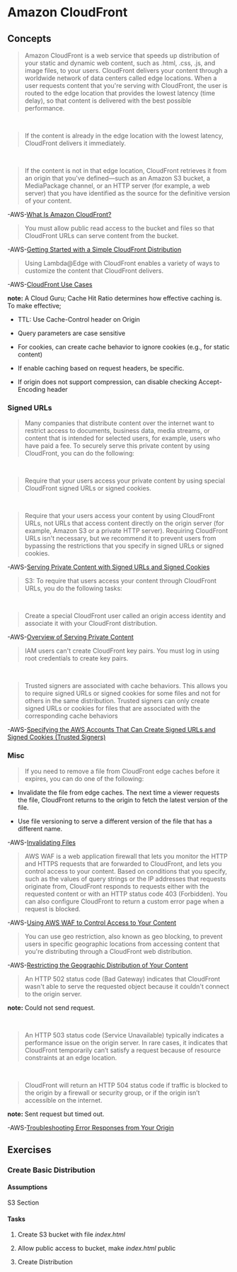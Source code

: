 # Amazon CloudFront

## Concepts

> Amazon CloudFront is a web service that speeds up distribution of your static and dynamic web content, such as .html, .css, .js, and image files, to your users. CloudFront delivers your content through a worldwide network of data centers called edge locations. When a user requests content that you're serving with CloudFront, the user is routed to the edge location that provides the lowest latency (time delay), so that content is delivered with the best possible performance.

&nbsp;

> If the content is already in the edge location with the lowest latency, CloudFront delivers it immediately.

&nbsp;

> If the content is not in that edge location, CloudFront retrieves it from an origin that you've defined—such as an Amazon S3 bucket, a MediaPackage channel, or an HTTP server (for example, a web server) that you have identified as the source for the definitive version of your content.

-AWS-[What Is Amazon CloudFront?](https://docs.aws.amazon.com/AmazonCloudFront/latest/DeveloperGuide/Introduction.html)

> You must allow public read access to the bucket and files so that CloudFront URLs can serve content from the bucket.

-AWS-[Getting Started with a Simple CloudFront Distribution](https://docs.aws.amazon.com/AmazonCloudFront/latest/DeveloperGuide/GettingStarted.SimpleDistribution.html)

> Using Lambda@Edge with CloudFront enables a variety of ways to customize the content that CloudFront delivers.

-AWS-[CloudFront Use Cases](https://docs.aws.amazon.com/AmazonCloudFront/latest/DeveloperGuide/IntroductionUseCases.html)

**note:** A Cloud Guru; Cache Hit Ratio determines how effective caching is. To make effective;

* TTL: Use Cache-Control header on Origin

* Query parameters are case sensitive

* For cookies, can create cache behavior to ignore cookies (e.g., for static content)

* If enable caching based on request headers, be specific.

* If origin does not support compression, can disable checking Accept-Encoding header

### Signed URLs

> Many companies that distribute content over the internet want to restrict access to documents, business data, media streams, or content that is intended for selected users, for example, users who have paid a fee. To securely serve this private content by using CloudFront, you can do the following:

&nbsp;

> Require that your users access your private content by using special CloudFront signed URLs or signed cookies.

&nbsp;

> Require that your users access your content by using CloudFront URLs, not URLs that access content directly on the origin server (for example, Amazon S3 or a private HTTP server). Requiring CloudFront URLs isn't necessary, but we recommend it to prevent users from bypassing the restrictions that you specify in signed URLs or signed cookies.

-AWS-[Serving Private Content with Signed URLs and Signed Cookies](https://docs.aws.amazon.com/AmazonCloudFront/latest/DeveloperGuide/PrivateContent.html)

> S3: To require that users access your content through CloudFront URLs, you do the following tasks:

&nbsp;

> Create a special CloudFront user called an origin access identity and associate it with your CloudFront distribution.

-AWS-[Overview of Serving Private Content](https://docs.aws.amazon.com/AmazonCloudFront/latest/DeveloperGuide/private-content-overview.html)

> IAM users can't create CloudFront key pairs. You must log in using root credentials to create key pairs.

&nbsp;

> Trusted signers are associated with cache behaviors. This allows you to require signed URLs or signed cookies for some files and not for others in the same distribution. Trusted signers can only create signed URLs or cookies for files that are associated with the corresponding cache behaviors

-AWS-[Specifying the AWS Accounts That Can Create Signed URLs and Signed Cookies (Trusted Signers)](https://docs.aws.amazon.com/AmazonCloudFront/latest/DeveloperGuide/private-content-trusted-signers.html)

### Misc

> If you need to remove a file from CloudFront edge caches before it expires, you can do one of the following:

* Invalidate the file from edge caches. The next time a viewer requests the file, CloudFront returns to the origin to fetch the latest version of the file.

* Use file versioning to serve a different version of the file that has a different name.

-AWS-[Invalidating Files](https://docs.aws.amazon.com/AmazonCloudFront/latest/DeveloperGuide/Invalidation.html)

> AWS WAF is a web application firewall that lets you monitor the HTTP and HTTPS requests that are forwarded to CloudFront, and lets you control access to your content. Based on conditions that you specify, such as the values of query strings or the IP addresses that requests originate from, CloudFront responds to requests either with the requested content or with an HTTP status code 403 (Forbidden). You can also configure CloudFront to return a custom error page when a request is blocked.

-AWS-[Using AWS WAF to Control Access to Your Content](https://docs.aws.amazon.com/AmazonCloudFront/latest/DeveloperGuide/distribution-web-awswaf.html)

> You can use geo restriction, also known as geo blocking, to prevent users in specific geographic locations from accessing content that you're distributing through a CloudFront web distribution.

-AWS-[Restricting the Geographic Distribution of Your Content](https://docs.aws.amazon.com/AmazonCloudFront/latest/DeveloperGuide/georestrictions.html)

> An HTTP 502 status code (Bad Gateway) indicates that CloudFront wasn't able to serve the requested object because it couldn't connect to the origin server.

**note:** Could not send request.

&nbsp;

> An HTTP 503 status code (Service Unavailable) typically indicates a performance issue on the origin server. In rare cases, it indicates that CloudFront temporarily can’t satisfy a request because of resource constraints at an edge location.

&nbsp;

> CloudFront will return an HTTP 504 status code if traffic is blocked to the origin by a firewall or security group, or if the origin isn’t accessible on the internet.

**note:** Sent request but timed out.

-AWS-[Troubleshooting Error Responses from Your Origin](https://docs.aws.amazon.com/AmazonCloudFront/latest/DeveloperGuide/troubleshooting-response-errors.html)

## Exercises

### Create Basic Distribution

#### Assumptions

S3 Section

#### Tasks

1. Create S3 bucket with file *index.html*

2. Allow public access to bucket, make *index.html* public

3. Create Distribution
